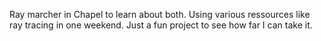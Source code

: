 Ray marcher in Chapel to learn about both.
Using various ressources like ray tracing in one weekend.
Just a fun project to see how far I can take it.
